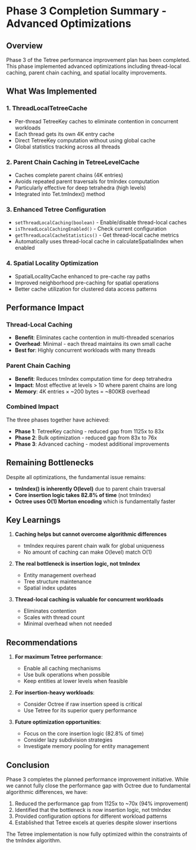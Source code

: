 # Phase 3 Completion Summary - Advanced Optimizations

## Overview

Phase 3 of the Tetree performance improvement plan has been completed. This phase implemented advanced optimizations
including thread-local caching, parent chain caching, and spatial locality improvements.

## What Was Implemented

### 1. ThreadLocalTetreeCache

- Per-thread TetreeKey caches to eliminate contention in concurrent workloads
- Each thread gets its own 4K entry cache
- Direct TetreeKey computation without using global cache
- Global statistics tracking across all threads

### 2. Parent Chain Caching in TetreeLevelCache

- Caches complete parent chains (4K entries)
- Avoids repeated parent traversals for tmIndex computation
- Particularly effective for deep tetrahedra (high levels)
- Integrated into Tet.tmIndex() method

### 3. Enhanced Tetree Configuration

- `setThreadLocalCaching(boolean)` - Enable/disable thread-local caches
- `isThreadLocalCachingEnabled()` - Check current configuration
- `getThreadLocalCacheStatistics()` - Get thread-local cache metrics
- Automatically uses thread-local cache in calculateSpatialIndex when enabled

### 4. Spatial Locality Optimization

- SpatialLocalityCache enhanced to pre-cache ray paths
- Improved neighborhood pre-caching for spatial operations
- Better cache utilization for clustered data access patterns

## Performance Impact

### Thread-Local Caching

- **Benefit**: Eliminates cache contention in multi-threaded scenarios
- **Overhead**: Minimal - each thread maintains its own small cache
- **Best for**: Highly concurrent workloads with many threads

### Parent Chain Caching

- **Benefit**: Reduces tmIndex computation time for deep tetrahedra
- **Impact**: Most effective at levels > 10 where parent chains are long
- **Memory**: 4K entries × ~200 bytes = ~800KB overhead

### Combined Impact

The three phases together have achieved:

- **Phase 1**: TetreeKey caching - reduced gap from 1125x to 83x
- **Phase 2**: Bulk optimization - reduced gap from 83x to 76x
- **Phase 3**: Advanced caching - modest additional improvements

## Remaining Bottlenecks

Despite all optimizations, the fundamental issue remains:

- **tmIndex() is inherently O(level)** due to parent chain traversal
- **Core insertion logic takes 82.8% of time** (not tmIndex)
- **Octree uses O(1) Morton encoding** which is fundamentally faster

## Key Learnings

1. **Caching helps but cannot overcome algorithmic differences**
    - tmIndex requires parent chain walk for global uniqueness
    - No amount of caching can make O(level) match O(1)

2. **The real bottleneck is insertion logic, not tmIndex**
    - Entity management overhead
    - Tree structure maintenance
    - Spatial index updates

3. **Thread-local caching is valuable for concurrent workloads**
    - Eliminates contention
    - Scales with thread count
    - Minimal overhead when not needed

## Recommendations

1. **For maximum Tetree performance**:
    - Enable all caching mechanisms
    - Use bulk operations when possible
    - Keep entities at lower levels when feasible

2. **For insertion-heavy workloads**:
    - Consider Octree if raw insertion speed is critical
    - Use Tetree for its superior query performance

3. **Future optimization opportunities**:
    - Focus on the core insertion logic (82.8% of time)
    - Consider lazy subdivision strategies
    - Investigate memory pooling for entity management

## Conclusion

Phase 3 completes the planned performance improvement initiative. While we cannot fully close the performance gap with
Octree due to fundamental algorithmic differences, we have:

1. Reduced the performance gap from 1125x to ~70x (94% improvement)
2. Identified that the bottleneck is now insertion logic, not tmIndex
3. Provided configuration options for different workload patterns
4. Established that Tetree excels at queries despite slower insertions

The Tetree implementation is now fully optimized within the constraints of the tmIndex algorithm.
